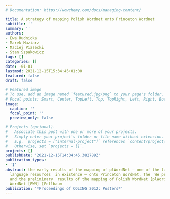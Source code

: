 ```yaml
---
# Documentation: https://wowchemy.com/docs/managing-content/

title: A strategy of mapping Polish Wordnet onto Princeton Wordnet
subtitle: ''
summary: ''
authors:
- Ewa Rudnicka
- Marek Maziarz
- Maciej Piasecki
- Stan Szpakowicz
tags: []
categories: []
date: -01-01
lastmod: 2021-12-15T15:34:45+01:00
featured: false
draft: false

# Featured image
# To use, add an image named `featured.jpg/png` to your page's folder.
# Focal points: Smart, Center, TopLeft, Top, TopRight, Left, Right, BottomLeft, Bottom, BottomRight.
image:
  caption: ''
  focal_point: ''
  preview_only: false

# Projects (optional).
#   Associate this post with one or more of your projects.
#   Simply enter your project's folder or file name without extension.
#   E.g. `projects = ["internal-project"]` references `content/project/deep-learning/index.md`.
#   Otherwise, set `projects = []`.
projects: []
publishDate: '2021-12-15T14:34:45.382789Z'
publication_types:
- '1'
abstract: the early results of the mapping of plWordNet – one of the largest such
  language resources  in existence – onto Princeton WordNet. The  We present a strategy
  and the preliminary  results of the mapping of Polish WordNet [plWordNet] onto Princeton
  WordNet [PWN] (Fellbaum
publication: '*Proceedings of COLING 2012: Posters*'
---
```

